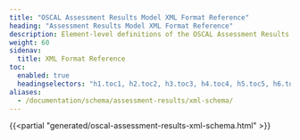 ```yaml
---
title: "OSCAL Assessment Results Model XML Format Reference"
heading: "Assessment Results Model XML Format Reference"
description: Element-level definitions of the OSCAL Assessment Results model XML format.
weight: 60
sidenav:
  title: XML Format Reference
toc:
  enabled: true
  headingselectors: "h1.toc1, h2.toc2, h3.toc3, h4.toc4, h5.toc5, h6.toc6"
aliases:
  - /documentation/schema/assessment-results/xml-schema/
---
```


{{<partial "generated/oscal-assessment-results-xml-schema.html" >}}
